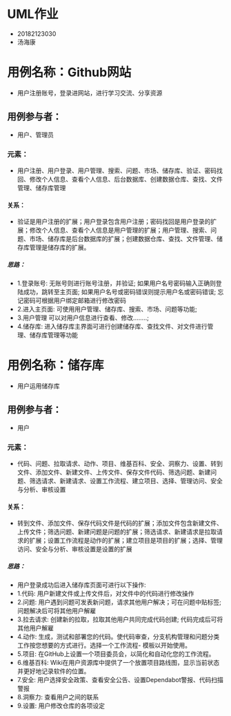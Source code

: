 # UML作业
- 20182123030
- 汤海康
# 用例名称：Github网站
- 用户注册账号，登录进网站，进行学习交流、分享资源
## 用例参与者：
- 用户、管理员
### 元素：
- 用户注册、用户登录、用户管理、搜索、问题、市场、储存库、验证、密码找回、修改个人信息、查看个人信息、后台数据库、创建数据仓库、查找、文件管理、储存库管理
#### 关系：
- 验证是用户注册的扩展；用户登录包含用户注册；密码找回是用户登录的扩展；修改个人信息、查看个人信息是用户管理的扩展；用户管理、搜索、问题、市场、储存库是后台数据库的扩展；创建数据仓库、查找、文件管理、储存库管理是储存库的扩展。
##### 思路：
- 1.登录账号:
  无账号则进行账号注册，并验证;
  如果用户名号密码输入正确则登陆成功，跳转至主页面;
  如果用户名号或密码错误则提示用户名或密码错误;
  忘记密码可根据用户绑定邮箱进行修改密码
- 2.进入主页面:
  可使用用户管理、储存库、搜索、市场、问题等功能;
- 3.用户管理
  可以对用户信息进行查看、修改........;
- 4.储存库:
  进入储存库主界面可进行创建储存库、查找文件、对文件进行管理、储存库管理等功能

# 用例名称：储存库
- 用户运用储存库
## 用例参与者：
- 用户
### 元素：
- 代码、问题、拉取请求、动作、项目、维基百科、安全、洞察力、设置、转到文件、添加文件、新建文件、上传文件、保存文件代码、筛选问题、新建问题、筛选请求、新建请求、设置工作流程、建立项目、选择、管理访问、安全与分析、审核设置
#### 关系：
- 转到文件、添加文件、保存代码文件是代码的扩展；添加文件包含新建文件、上传文件；筛选问题、新建问题是问题的扩展；筛选请求、新建请求是拉取请求的扩展；设置工作流程是动作的扩展；建立项目是项目的扩展；选择、管理访问、安全与分析、审核设置是设置的扩展
##### 思路：
- 用户登录成功后进入储存库页面可进行以下操作:
- 1.代码:
  用户新建文件或上传文件后，对文件中的代码进行修改操作
- 2.问题:
  用户遇到问题可发表新问题，请求其他用户解决；可在问题中贴标签;
  问题解决后可将其他用户解雇
- 3.拉去请求:
  创建新的拉取，拉取其他用户共同完成代码创建;
  代码完成后可将其他用户解雇
- 4.动作:
  生成，测试和部署您的代码。使代码审查，分支机构管理和问题分类工作按您想要的方式进行。选择一个工作流程- 模板以开始使用。
- 5.项目:
  在GitHub上设置一个项目委员会，以简化和自动化您的工作流程。
- 6.维基百科:
  Wiki在用户资源库中提供了一个放置项目路线图，显示当前状态并更好地记录软件的位置。
- 7.安全:
  用户选择安全政策、查看安全公告、设置Dependabot警报、代码扫描警报
- 8.洞察力:
  查看用户之间的联系
- 9.设置:
  用户修改仓库的各项设定
